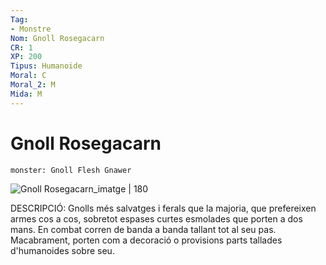 ```yaml
---
Tag:
- Monstre
Nom: Gnoll Rosegacarn
CR: 1
XP: 200
Tipus: Humanoide
Moral: C
Moral_2: M
Mida: M
---
```

# Gnoll Rosegacarn

```statblock
monster: Gnoll Flesh Gnawer
```

![Gnoll Rosegacarn_imatge | 180](https://vignette.wikia.nocookie.net/forgottenrealms/images/f/ff/Gnoll_flesh_gnawer-5e.jpg/revision/latest?cb&#x3D;20190408155829)

DESCRIPCIÓ: 
Gnolls més salvatges i ferals que la majoria, que prefereixen armes cos a cos, sobretot espases curtes esmolades que porten a dos mans. En combat corren de banda a banda tallant tot al seu pas. Macabrament, porten com a decoració o provisions parts tallades d'humanoides sobre seu.